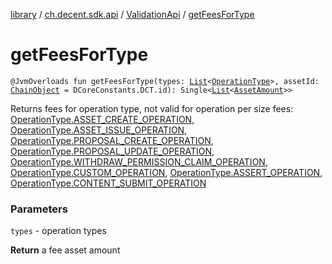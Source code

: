 [library](../../index.md) / [ch.decent.sdk.api](../index.md) / [ValidationApi](index.md) / [getFeesForType](./get-fees-for-type.md)

# getFeesForType

`@JvmOverloads fun getFeesForType(types: `[`List`](https://kotlinlang.org/api/latest/jvm/stdlib/kotlin.collections/-list/index.html)`<`[`OperationType`](../../ch.decent.sdk.model.operation/-operation-type/index.md)`>, assetId: `[`ChainObject`](../../ch.decent.sdk.model/-chain-object/index.md)` = DCoreConstants.DCT.id): Single<`[`List`](https://kotlinlang.org/api/latest/jvm/stdlib/kotlin.collections/-list/index.html)`<`[`AssetAmount`](../../ch.decent.sdk.model/-asset-amount/index.md)`>>`

Returns fees for operation type, not valid for operation per size fees:
[OperationType.ASSET_CREATE_OPERATION](../../ch.decent.sdk.model.operation/-operation-type/-a-s-s-e-t_-c-r-e-a-t-e_-o-p-e-r-a-t-i-o-n.md),
[OperationType.ASSET_ISSUE_OPERATION](../../ch.decent.sdk.model.operation/-operation-type/-a-s-s-e-t_-i-s-s-u-e_-o-p-e-r-a-t-i-o-n.md),
[OperationType.PROPOSAL_CREATE_OPERATION](../../ch.decent.sdk.model.operation/-operation-type/-p-r-o-p-o-s-a-l_-c-r-e-a-t-e_-o-p-e-r-a-t-i-o-n.md),
[OperationType.PROPOSAL_UPDATE_OPERATION](../../ch.decent.sdk.model.operation/-operation-type/-p-r-o-p-o-s-a-l_-u-p-d-a-t-e_-o-p-e-r-a-t-i-o-n.md),
[OperationType.WITHDRAW_PERMISSION_CLAIM_OPERATION](../../ch.decent.sdk.model.operation/-operation-type/-w-i-t-h-d-r-a-w_-p-e-r-m-i-s-s-i-o-n_-c-l-a-i-m_-o-p-e-r-a-t-i-o-n.md),
[OperationType.CUSTOM_OPERATION](../../ch.decent.sdk.model.operation/-operation-type/-c-u-s-t-o-m_-o-p-e-r-a-t-i-o-n.md),
[OperationType.ASSERT_OPERATION](../../ch.decent.sdk.model.operation/-operation-type/-a-s-s-e-r-t_-o-p-e-r-a-t-i-o-n.md),
[OperationType.CONTENT_SUBMIT_OPERATION](../../ch.decent.sdk.model.operation/-operation-type/-c-o-n-t-e-n-t_-s-u-b-m-i-t_-o-p-e-r-a-t-i-o-n.md)

### Parameters

`types` - operation types

**Return**
a fee asset amount

